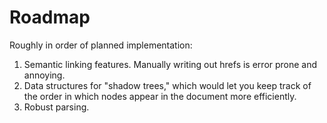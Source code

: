 # Roadmap

Roughly in order of planned implementation:

1. Semantic linking features. Manually writing out hrefs is error prone and
   annoying.
2. Data structures for "shadow trees," which would let you keep track of the
   order in which nodes appear in the document more efficiently.
3. Robust parsing.

